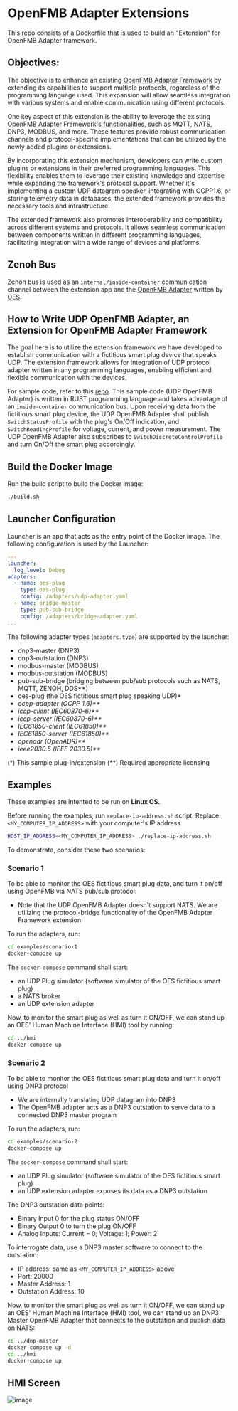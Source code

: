 # OpenFMB Adapter Extensions

This repo consists of a Dockerfile that is used to build an "Extension" for OpenFMB Adapter framework.  

## Objectives:

The objective is to enhance an existing [OpenFMB Adapter Framework](https://github.com/openenergysolutions/openfmb.adapters) by extending its capabilities to support multiple protocols, regardless of the programming language used. This expansion will allow seamless integration with various systems and enable communication using different protocols.

One key aspect of this extension is the ability to leverage the existing OpenFMB Adapter Framework's functionalities, such as MQTT, NATS, DNP3, MODBUS, and more. These features provide robust communication channels and protocol-specific implementations that can be utilized by the newly added plugins or extensions.

By incorporating this extension mechanism, developers can write custom plugins or extensions in their preferred programming languages. This flexibility enables them to leverage their existing knowledge and expertise while expanding the framework's protocol support. Whether it's implementing a custom UDP datagram speaker, integrating with OCPP1.6, or storing telemetry data in databases, the extended framework provides the necessary tools and infrastructure.

The extended framework also promotes interoperability and compatibility across different systems and protocols. It allows seamless communication between components written in different programming languages, facilitating integration with a wide range of devices and platforms.

## Zenoh Bus

[Zenoh](https://zenoh.io/) bus is used as an `internal/inside-container` communication channel between the extension app and the [OpenFMB Adapter](https://openfmb.openenergysolutions.com/docs/adapter/) written by [OES](https://openenergysolutions.com/).

## How to Write UDP OpenFMB Adapter, an Extension for OpenFMB Adapter Framework

The goal here is to utilize the extension framework we have developed to establish communication with a fictitious smart plug device that speaks UDP. The extension framework allows for integration of UDP protocol adapter written in any programming languages, enabling efficient and flexible communication with the devices.

For sample code, refer to this [repo](https://github.com/openenergysolutions/openfmb.adapters.udp.git).  This sample code (UDP OpenFMB Adapter) is written in RUST programming language and takes advantage of an `inside-container` communication bus.  Upon receiving data from the fictitious smart plug device, the UDP OpenFMB Adapter shall publish `SwitchStatusProfile` with the plug's On/Off indication, and `SwitchReadingProfile` for voltage, current, and power measurement. The UDP OpenFMB Adapter also subscribes to `SwitchDiscreteControlProfile` and turn On/Off the smart plug accordingly.

## Build the Docker Image

Run the build script to build the Docker image:

```bash
./build.sh
```

## Launcher Configuration

Launcher is an app that acts as the entry point of the Docker image.  The following configuration is used by the Launcher:

```yaml
---
launcher:
  log_level: Debug
adapters: 
  - name: oes-plug
    type: oes-plug
    config: /adapters/udp-adapter.yaml
  - name: bridge-master
    type: pub-sub-bridge    
    config: /adapters/bridge-adapter.yaml 
...
```

The following adapter types (`adapters.type`) are supported by the launcher:

- dnp3-master (DNP3)
- dnp3-outstation (DNP3)
- modbus-master (MODBUS)
- modbus-outstation (MODBUS)
- pub-sub-bridge (bridging between pub/sub protocols such as NATS, MQTT, ZENOH, DDS**)
- oes-plug (the OES fictitious smart plug speaking UDP)*
- <i>ocpp-adapter (OCPP 1.6)**</i>
- <i>iccp-client (IEC60870-6)**</i>
- <i>iccp-server (IEC60870-6)**</i>
- <i>IEC61850-client (IEC61850)**</i>
- <i>IEC61850-server (IEC61850)**</i>
- <i>openadr (OpenADR)**</i>
- <i>ieee2030.5 (IEEE 2030.5)**</i>

(*)  This sample plug-in/extension
(**) Required appropriate licensing

## Examples

These examples are intented to be run on <b>Linux OS.</b>

Before running the examples, run `replace-ip-address.sh` script.  Replace `<MY_COMPUTER_IP_ADDRESS>` with your computer's IP address.

```bash
HOST_IP_ADDRESS=<MY_COMPUTER_IP_ADDRESS> ./replace-ip-address.sh
```

To demonstrate, consider these two scenarios:

### Scenario 1

To be able to monitor the OES fictitious smart plug data, and turn it on/off using OpenFMB via NATS pub/sub protocol:

- Note that the UDP OpenFMB Adapter doesn't support NATS.  We are utilizing the protocol-bridge functionality of the OpenFMB Adapter Framework extension

To run the adapters, run:

```bash
cd examples/scenario-1
docker-compose up
```

The `docker-compose` command shall start:

- an UDP Plug simulator (software simulator of the OES fictitious smart plug)
- a NATS broker
- an UDP extension adapter

Now, to monitor the smart plug as well as turn it ON/OFF, we can stand up an OES' Human Machine Interface (HMI) tool by running:

```bash
cd ../hmi
docker-compose up
```


### Scenario 2

To be able to monitor the OES fictitious smart plug data and turn it on/off using DNP3 protocol

- We are internally translating UDP datagram into DNP3
- The OpenFMB adapter acts as a DNP3 outstation to serve data to a connected DNP3 master program

To run the adapters, run:

```bash
cd examples/scenario-2
docker-compose up
```

The `docker-compose` command shall start:

- an UDP Plug simulator (software simulator of the OES fictitious smart plug)
- an UDP extension adapter exposes its data as a DNP3 outstation
    
The DNP3 outstation data points:

- Binary Input 0 for the plug status ON/OFF
- Binary Output 0 to turn the plug ON/OFF
- Analog Inputs: Current = 0; Voltage: 1; Power: 2

To interrogate data, use a DNP3 master software to connect to the outstation:

- IP address: same as `<MY_COMPUTER_IP_ADDRESS>` above
- Port: 20000
- Master Address: 1
- Outstation Address: 10

Now, to monitor the smart plug as well as turn it ON/OFF, we can stand up an OES' Human Machine Interface (HMI) tool, we can stand up an DNP3 Master OpenFMB Adapter that connects to the outstation and publish data on NATS: 

```bash
cd ../dnp-master
docker-compose up -d
cd ../hmi
docker-compose up
```

## HMI Screen

![image](https://github.com/openenergysolutions/openfmb.adapters.ext/assets/43071770/ce1ddce1-bf9d-43d7-ba52-334265882861)
